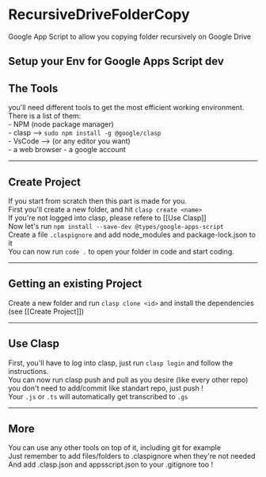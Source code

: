 # RecursiveDriveFolderCopy  

Google App Script to allow you copying folder recursively on Google Drive

## **Setup your Env for Google Apps Script dev**  

## The Tools  

you'll need different tools to get the most efficient working environment.
There is a list of them:  
    - NPM (node package manager)  
    - clasp --> `sudo npm install -g @google/clasp`  
    - VsCode --> (or any editor you want)  
    - a web browser
    - a google account  

-----------------------------

## Create Project  

If you start from scratch then this part is made for you.  
First you'll create a new folder, and hit `clasp create <name>`  
If you're not logged into clasp, please refere to [[Use Clasp]]  
Now let's run `npm install --save-dev @types/google-apps-script`  
Create a file `.claspignore` and add node_modules and package-lock.json to it  
You can now run `code .` to open your folder in code and start coding.  

-----------------------------

## Getting an existing Project  

Create a new folder and run `clasp clone <id>` and install the dependencies (see [[Create Project]])  

-----------------------------

## Use Clasp  

First, you'll have to log into clasp, just run `clasp login` and follow the instructions.  
You can now run clasp push and pull as you desire (like every other repo)  
you don't need to add/commit like standart repo, just push !  
Your `.js` or `.ts` will automatically get transcribed to `.gs`  

-----------------------------  

## More

You can use any other tools on top of it, including git for example  
Just remember to add files/folders to .claspignore when they're not needed  
And add .clasp.json and appsscript.json to your .gitignore too !  
